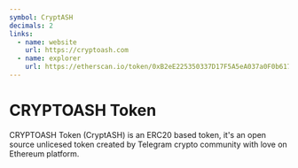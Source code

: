 ```yaml
---
symbol: CryptASH
decimals: 2
links:
  - name: website
    url: https://cryptoash.com
  - name: explorer
    url: https://etherscan.io/token/0xB2eE225350337D17F5A5eA037a0F0b6172Df5A4a
---
```


# CRYPTOASH Token

CRYPTOASH Token (CryptASH) is an ERC20 based token, it's an open source unlicesed token created by Telegram crypto community with love on Ethereum platform.
